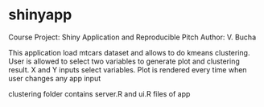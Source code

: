 # shinyapp
Course Project: Shiny Application and Reproducible Pitch
Author: V. Bucha

This application load mtcars dataset and allows to do kmeans clustering. User is allowed to select two variables to generate plot and clustering result. X and Y inputs select variables. Plot is rendered every time when user changes any app input


clustering folder contains server.R and ui.R files of app
